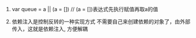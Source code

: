 <!--
 * @Author: your name
 * @Date: 2022-05-01 16:19:46
 * @LastEditTime: 2022-05-01 19:31:43
 * @LastEditors: Please set LastEditors
 * @Description: 打开koroFileHeader查看配置 进行设置: https://github.com/OBKoro1/koro1FileHeader/wiki/%E9%85%8D%E7%BD%AE
 * @FilePath: /fe_interview/react/react源码.md
-->
1. var queue = a || (a = []) // (a = [])表达式先执行赋值再取a的值

2. 依赖注入是控制反转的一种实现方式
不需要自己来创建依赖的对象了，由外部传入，这就是依赖注入, 方便解耦